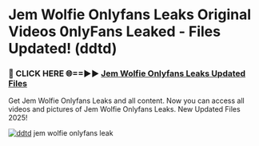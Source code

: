 # Jem Wolfie Onlyfans Leaks Original Videos 0nlyFans Leaked - Files Updated! (ddtd)

<h3>🔴 CLICK HERE 🌐==►► <a href="https://tinyurl.com/x26r9saj" rel="nofollow">Jem Wolfie Onlyfans Leaks Updated Files</a></h3>

Get Jem Wolfie Onlyfans Leaks and all content. Now you can access all videos and pictures of Jem Wolfie Onlyfans Leaks. New Updated Files 2025!

[![ddtd](https://i.imgur.com/LkgZPqh.gif)](https://tinyurl.com/x26r9saj)
jem wolfie onlyfans leak